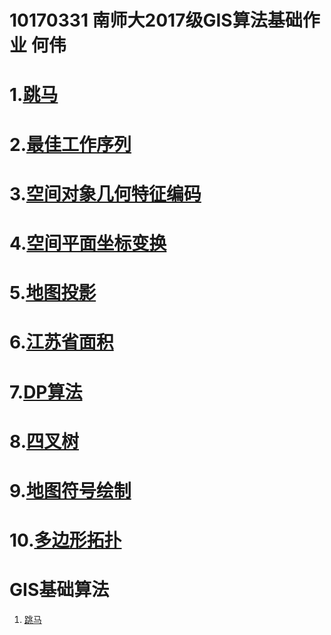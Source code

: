 10170331 南师大2017级GIS算法基础作业  何伟
=================================================
1.[跳马](https://shiziru.github.io/跳马.html)
===
2.[最佳工作序列](https://shiziru.github.io/工作序列.html)
===
3.[空间对象几何特征编码](https://shiziru.github.io/编码%20.html)
===
4.[空间平面坐标变换](https://shiziru.github.io/空间平面坐标变换.html)
===
5.[地图投影](https://shiziru.github.io/地图投影.html)
===
6.[江苏省面积](https://shiziru.github.io/多边形面积.html)
===
7.[DP算法](https://shiziru.github.io/DP.html)
===
8.[四叉树](https://shiziru.github.io/四叉树.html)
===
9.[地图符号绘制](https://shiziru.github.io/地图符号显示%20.html)
===
10.[多边形拓扑](https://shiziru.github.io/多边形拓扑.html)
===
<html>
 <head>
   <title> 南京师范大学 何伟</title>
 </head>
 <body>
  <h1>GIS基础算法</h1>
  <ol>
   <li><a href="https://shiziru.github.io/跳马.html">跳马</a></li>
  </ol>
 </body>
</html>
